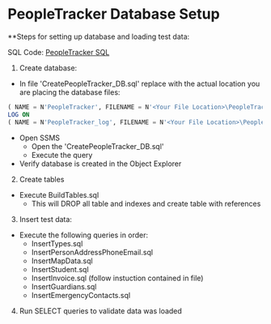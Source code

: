 # PeopleTracker Database Setup
**Steps for setting up database and loading test data:

SQL Code: [PeopleTracker SQL](https://github.com/amjudson/PeopleTracker/tree/master/SQL)

1. Create database:
  - In file 'CreatePeopleTracker_DB.sql' replace <Your File Location> with the actual location you are placing the database files:
  ```sql
  ( NAME = N'PeopleTracker', FILENAME = N'<Your File Location>\PeopleTracker.mdf' , SIZE = 8192KB , MAXSIZE = UNLIMITED, FILEGROWTH = 65536KB )
  LOG ON
  ( NAME = N'PeopleTracker_log', FILENAME = N'<Your File Location>\PeopleTracker_log.ldf' , SIZE = 8192KB , MAXSIZE = 2048GB , FILEGROWTH = 65536KB )
  ```
  - Open SSMS
    - Open the 'CreatePeopleTracker_DB.sql'
    - Execute the query
  - Verify database is created in the Object Explorer

2.  Create tables
  - Execute BuildTables.sql
    - This will DROP all table and indexes and create table with references

3. Insert test data:
  - Execute the following queries in order:
    - InsertTypes.sql
    - InsertPersonAddressPhoneEmail.sql
    - InsertMapData.sql
    - InsertStudent.sql
    - InsertInvoice.sql (follow instuction contained in file)
    - InsertGuardians.sql
    - InsertEmergencyContacts.sql

4. Run SELECT queries to validate data was loaded

